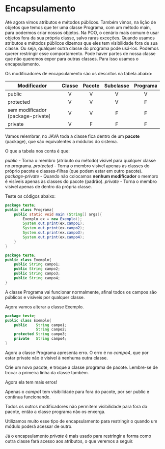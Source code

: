 # Encapsulamento

Até agora vimos atributos e métodos públicos.
Também vimos, na lição de objetos que temos que ter uma classe Programa, com um método main, para podermos criar nossos objetos.
Na POO, o cenário mais comum é usar objetos fora da sua própria classe, salvo raras exceções.
Quando usamos atributos e métodos públicos dizemos que eles tem visibilidade fora de sua classe. Ou seja, qualquer outra classe do programa pode usá-los.
Podemos querer restringir esse comportamento. Pode haver partes de nossa classe que não queremos expor para outras classes.
Para isso usamos o encapsulamento.

Os modificadores de encapsulamento são os descritos na tabela abaixo:

|Modificador                        |Classe|Pacote|Subclasse|Programa|
|-----------------------------------|:----:|:----:|:-------:|:------:|
|public                             |V     |V     |V        |V       |
|protected                          |V     |V     |V        |F       |
|sem modificador (package-private)  |V     |V     |F        |F       |
|private                            |V     |F     |F        |F       |

Vamos relembrar, no JAVA toda a classe fica dentro de um **pacote** (package), que são equivalentes a módulos do sistema.

O que a tabela nos conta é que:

*public* - Torna o membro (atributo ou método) visível para qualquer classe no programa.
*protected* - Torna o membro visível apenas às classes do próprio pacote e classes-filhas (que podem estar em outro pacote).
*package-private* - Quando não colocamos **nenhum modificador** o membro é visíveis apenas às classes do pacote (padrão).
*private* - Torna o membro visível apenas de dentro da própria classe.

Teste os códigos abaixo:

```java
package teste;
public class Programa{
    public static void main (String[] args){
        Exemplo ex = new Exemplo();
        System.out.print(ex.campo1);
        System.out.print(ex.campo2);
        System.out.print(ex.campo3);
        System.out.print(ex.campo4);
    }
}
```

```java
package teste;
public class Exemplo{
    public String campo1;
    public String campo2;
    public String campo3;
    public String campo4;
}
```

A classe Programa vai funcionar normalmente, afinal todos os campos são públicos e visíveis por qualquer classe.

Agora vamos alterar a classe Exemplo.

```java
package teste;
public class Exemplo{
    public    String campo1;
              String campo2;
    protected String campo3;
    private   String campo4;
}
```

Agora a classe Programa apresenta erro. O erro é no *campo4*, que por estar private não é visível à nenhuma outra classe.

Crie um novo pacote, e troque a classe programa de pacote. Lembre-se de trocar a primeira linha da classe também.

Agora ela tem mais erros!

Apenas o *campo1* tem visibilidade para fora do pacote, por ser public e continua funcionando.

Todos os outros modificadores não permitem visibilidade para fora do pacote, então a classe programa não os enxerga.

Utilizamos muito esse tipo de encapsulamento para restringir o quando um módulo poderá acessar de outro.

Já o encapsulamento *private* é mais usado para restringir a forma como outra classe fará acesso aos atributos, o que veremos a seguir.